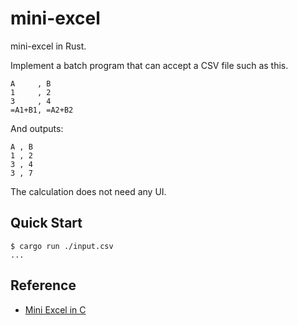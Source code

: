 # mini-excel

mini-excel in Rust.

Implement a batch program that can accept a CSV file such as this.

```csv
A     , B
1     , 2
3     , 4
=A1+B1, =A2+B2
```

And outputs:

```csv
A , B
1 , 2
3 , 4
3 , 7
```

The calculation does not need any UI.


## Quick Start

```console
$ cargo run ./input.csv
...
```

## Reference

- [Mini Excel in C](https://www.youtube.com/watch?v=HCAgvKQDJng&t=47s&ab_channel=TsodingDaily)
